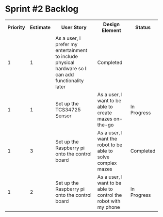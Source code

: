 <h1>Sprint #2 Backlog</h1>
<table>
  <tr>
     <th>Priority</th>
     <th>Estimate</th>
     <th>User Story</th>
     <th>Design Element</th>
     <th>Status</th>
  </tr>
  
  <tr>
      <td>1</td><td>1</td><td>As a user, I prefer my entertainment to include physical hardware so I can add functionality later</td><td>Completed</td>
  </tr>
  <tr>
      <td>1</td><td>1</td><td>Set up the TCS34725 Sensor</td><td>As a user, I want to be able to create mazes on-the-go</td><td>In Progress</td>
 </tr>
 <tr>
      <td>1</td><td>3</td><td>Set up the Raspberry pi onto the control board</td><td>As a user, I want the robot to be able to solve complex mazes</td><td>Completed</td>
 </tr>
 <tr>
      <td>1</td><td>2</td><td>Set up the Raspberry pi onto the control board</td><td>As a user, I want to be able to control the robot with my phone</td><td>In Progress</td>
</tr>
</table>
